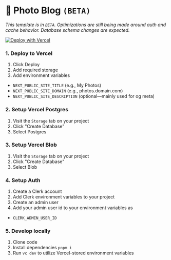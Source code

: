 # 📸 Photo Blog `(BETA)`

_This template is in `BETA`. Optimizations are still being made around auth and cache behavior. Database schema changes are expected._

[![Deploy with Vercel](https://vercel.com/button)](https://vercel.com/new/clone?demo-title=Photo+Blog&demo-description=Store+photos+with+original+camera+data&demo-url=https%3A%2F%2Fphotos.sambecker.com&demo-image=https%3A%2F%2Fphotos.sambecker.com%2Fdeploy-image&project-name=Photo+Blog&repository-name=photo-blog&repository-url=https%3A%2F%2Fgithub.com%2Fsambecker%2Fphoto-blog&from=templates&skippable-integrations=1&env-description=Configure+your+photo+blog+meta&env-link=BLANK&env=NEXT_PUBLIC_SITE_TITLE%2CNEXT_PUBLIC_SITE_DOMAIN&teamCreateStatus=hidden&stores=%5B%7B%22type%22%3A%22postgres%22%7D%2C%7B%22type%22%3A%22blob%22%7D%5D)

### 1. Deploy to Vercel

1. Click Deploy
2. Add required storage
3. Add environment variables
- `NEXT_PUBLIC_SITE_TITLE` (e.g., My Photos)
- `NEXT_PUBLIC_SITE_DOMAIN` (e.g., photos.domain.com)
- `NEXT_PUBLIC_SITE_DESCRIPTION` (optional—mainly used for og meta)

### 2. Setup Vercel Postgres

1. Visit the `Storage` tab on your project
2. Click "Create Database"
3. Select Postgres

### 3. Setup Vercel Blob

1. Visit the `Storage` tab on your project
2. Click "Create Database"
3. Select Blob

### 4. Setup Auth

1. Create a Clerk account
2. Add Clerk environment variables to your project
3. Create an admin user
4. Add your admin user id to your environment variables as
- `CLERK_ADMIN_USER_ID` 

### 5. Develop locally

1. Clone code
2. Install dependencies `pnpm i`
3. Run `vc dev` to utilize Vercel-stored environment variables
